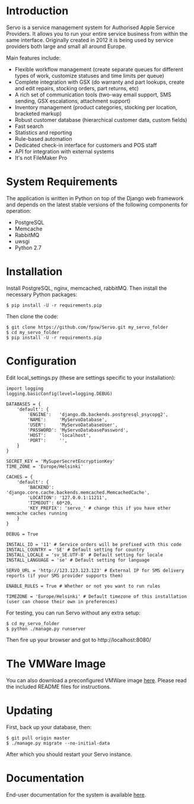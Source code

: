 Introduction
============

Servo is a service management system for Authorised Apple Service Providers. It allows you to run your entire service business from within the same interface. Originally created in 2012 it is being used by service providers both large and small all around Europe.

Main features include:

- Flexible workflow management (create separate queues for different types of work, customize statuses and time limits per queue)
- Complete integration with GSX (do warranty and part lookups, create and edit repairs, stocking orders, part returns, etc)
- A rich set of communication tools (two-way email support, SMS sending, GSX escalations, attachment support)
- Inventory management (product categories, stocking per location, bracketed markup)
- Robust customer database (hierarchical customer data, custom fields)
- Fast search
- Statistics and reporting
- Rule-based automation
- Dedicated check-in interface for customers and POS staff
- API for integration with external systems
- It's not FileMaker Pro


System Requirements
===================

The application is written in Python on top of the Django web framework and depends on the latest stable versions of the following components for operation:

- PostgreSQL
- Memcache
- RabbitMQ
- uwsgi
- Python 2.7


Installation
============

Install PostgreSQL, nginx, memcached, rabbitMQ. Then install the necessary Python packages:

    $ pip install -U -r requirements.pip

Then clone the code:

	$ git clone https://github.com/fpsw/Servo.git my_servo_folder
	$ cd my_servo_folder
	$ pip install -U -r requirements.pip


Configuration
=============

Edit local_settings.py (these are settings specific to your installation):

	import logging
	logging.basicConfig(level=logging.DEBUG)

	DATABASES = {
	    'default': {
	        'ENGINE':   'django.db.backends.postgresql_psycopg2',
	        'NAME':     'MyServoDatabase',
	        'USER':     'MyServoDatabaseUser',
	        'PASSWORD': 'MyServoDatabasePassword',
	        'HOST':     'localhost',
	        'PORT':     '',
	    }
	}

	SECRET_KEY = 'MySuperSecretEncryptionKey'
	TIME_ZONE = 'Europe/Helsinki'

	CACHES = {
	    'default': {
	        'BACKEND': 'django.core.cache.backends.memcached.MemcachedCache',
	        'LOCATION': '127.0.0.1:11211',
	        'TIMEOUT': 60*20,
	        'KEY_PREFIX': 'servo_' # change this if you have other memcache caches running
	    }
	}

	DEBUG = True

	INSTALL_ID = '11' # Service orders will be prefixed with this code
	INSTALL_COUNTRY = 'SE' # Default setting for country
	INSTALL_LOCALE = 'sv_SE.UTF-8' # Default setting for locale
	INSTALL_LANGUAGE = 'se' # Default setting for language

	SERVO_URL = 'http://123.123.123.123' # External IP for SMS delivery reports (if your SMS provider supports them)

	ENABLE_RULES = True # Whether or not you want to run rules

	TIMEZONE = 'Europe/Helsinki' # Default timezone of this installation (user can choose their own in preferences)

For testing, you can run Servo without any extra setup:

	$ cd my_servo_folder
	$ python ./manage.py runserver

Then fire up your browser and got to http://localhost:8080/


The VMWare Image
================

You can also download a preconfigured VMWare image [here](http://files.servoapp.com/vmware/). Please read the included README files for instructions.


Updating
========

First, back up your database, then:

	$ git pull origin master
	$ ./manage.py migrate --no-initial-data

After which you should restart your Servo instance.


Documentation
=============

End-user documentation for the system is available [here](https://docs.servoapp.com).
